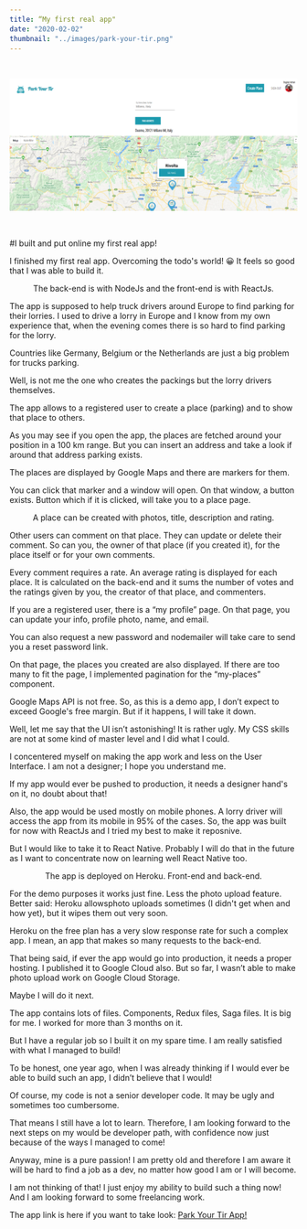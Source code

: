 ```yaml
---
title: “My first real app"
date: "2020-02-02"
thumbnail: "../images/park-your-tir.png"
---
```


</br>

![Gatsby](../images/park-your-tir.png)

</br>

#I built and put online my first real app!

I finished my first real app. Overcoming the todo's world! 😀 It feels so good that I was able to build it.

<center>The back-end is with NodeJs and the front-end is with ReactJs.</center>

The app is supposed to help truck drivers around Europe to find parking for their lorries.
I used to drive a lorry in Europe and I know from my own experience that, when the evening comes there is so hard to find parking for the lorry.

Countries like Germany, Belgium or the Netherlands are just a big problem for trucks parking.

Well, is not me the one who creates the packings but the lorry drivers themselves.

The app allows to a registered user to create a place (parking) and to show that place to others.

As you may see if you open the app, the places are fetched around your position in a 100 km range. But you can insert an address and take a look if around that address parking exists.

The places are displayed by Google Maps and there are markers for them.

You can click that marker and a window will open. On that window, a button exists. Button which if it is clicked, will take you to a place page.

<center>A place can be created with photos, title, description and rating.</center>

Other users can comment on that place. They can update or delete their comment. So can you, the owner of that place (if you created it), for the place itself or for your own comments.

Every comment requires a rate. An average rating is displayed for each place. It is calculated on the back-end and it sums the number of votes and the ratings given by you, the creator of that place, and commenters.

If you are a registered user, there is a “my profile” page. On that page, you can update your info, profile photo, name, and email.

You can also request a new password and nodemailer will take care to send you a reset password link.

On that page, the places you created are also displayed. If there are too many to fit the page, I implemented pagination for the “my-places” component.

Google Maps API is not free. So, as this is a demo app, I don’t expect to exceed Google's free margin. But if it happens, I will take it down.

Well, let me say that the UI isn’t astonishing! It is rather ugly. My CSS skills are not at some kind of master level and I did what I could.

I concentered myself on making the app work and less on the User Interface. I am not a designer; I hope you understand me.

If my app would ever be pushed to production, it needs a designer hand's on it, no doubt about that!

Also, the app would be used mostly on mobile phones. A lorry driver will access the app from its mobile in 95% of the cases. So, the app was built for now with ReactJs and I tried my best to make it reposnive.

But I would like to take it to React Native. Probably I will do that in the future as I want to concentrate now on learning well React Native too.

<center>The app is deployed on Heroku. Front-end and back-end.</center>

For the demo purposes it works just fine. Less the photo upload feature. Better said: Heroku allowsphoto uploads sometimes (I didn't get when and how yet), but it wipes them out very soon.

Heroku on the free plan has a very slow response rate for such a complex app. I mean, an app that makes so many requests to the back-end.

That being said, if ever the app would go into production, it needs a proper hosting.
I published it to Google Cloud also. But so far, I wasn’t able to make photo upload work on Google Cloud Storage.

Maybe I will do it next.

The app contains lots of files. Components, Redux files, Saga files. It is big for me.
I worked for more than 3 months on it.

But I have a regular job so I built it on my spare time.
I am really satisfied with what I managed to build!

To be honest, one year ago, when I was already thinking if I would ever be able to build such an app, I didn’t believe that I would!

Of course, my code is not a senior developer code. It may be ugly and sometimes too cumbersome.

That means I still have a lot to learn. Therefore, I am looking forward to the next steps on my would be developer path, with confidence now just because of the ways I managed to come!

Anyway, mine is a pure passion! I am pretty old and therefore I am aware it will be hard to find a job as a dev, no matter how good I am or I will become.

I am not thinking of that! I just enjoy my ability to build such a thing now! And I am looking forward to some freelancing work.

The app link is here if you want to take look:
<a href="https://park-your-tir.herokuapp.com/" target="_blank">Park Your Tir App!</a>
